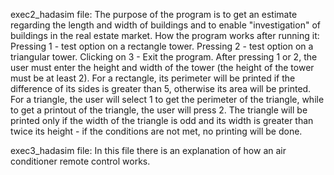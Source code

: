 exec2_hadasim file:
The purpose of the program is to get an estimate regarding the length and width of buildings and to enable "investigation" of buildings in the real estate market.
How the program works after running it:
Pressing 1 - test option on a rectangle tower.
Pressing 2 - test option on a triangular tower.
Clicking on 3 - Exit the program.
After pressing 1 or 2, the user must enter the height and width of the tower (the height of the tower must be at least 2).
For a rectangle, its perimeter will be printed if the difference of its sides is greater than 5, otherwise its area will be printed.
For a triangle, the user will select 1 to get the perimeter of the triangle, while to get a printout of the triangle, the user will press 2.
The triangle will be printed only if the width of the triangle is odd and its width is greater than twice its height - if the conditions are not met, no printing will be done.

exec3_hadasim file:
In this file there is an explanation of how an air conditioner remote control works.
